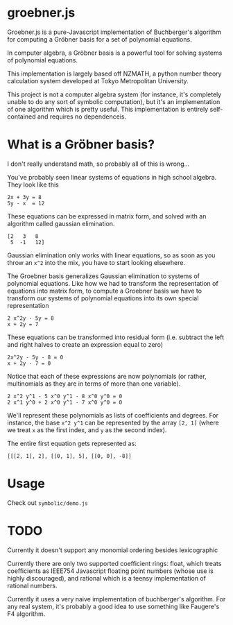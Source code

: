 # groebner.js

Groebner.js is a pure-Javascript implementation of Buchberger's algorithm for computing a Gröbner basis for a set of polynomial equations. 

In computer algebra, a Gröbner basis is a powerful tool for solving systems of polynomial equations. 

This implementation is largely based off NZMATH, a python number theory calculation system developed at Tokyo Metropolitan University.

This project is not a computer algebra system (for instance, it's completely unable to do any sort of symbolic computation), but it's an implementation of one algorithm which is pretty useful. This implementation is entirely self-contained and requires no dependenceis. 


# What is a Gröbner basis?

I don't really understand math, so probably all of this is wrong...

You've probably seen linear systems of equations in high school algebra. They look like this

    2x + 3y = 8
    5y - x  = 12

These equations can be expressed in matrix form, and solved with an algorithm called gaussian elimination.

    [2   3   8
     5  -1   12]

Gaussian elimination only works with linear equations, so as soon as you throw an `x^2` into the mix, you have to start looking elsewhere. 

The Groebner basis generalizes Gaussian elimination to systems of polynomial equations. Like how we had to transform the representation of equations into matrix form, to compute a Groebner basis we have to transform our systems of polynomial equations into its own special representation


    2 x^2y - 5y = 8
    x + 2y = 7

These equations can be transformed into residual form (i.e. subtract the left and right halves to create an expression equal to zero)

    2x^2y - 5y - 8 = 0
    x + 2y - 7 = 0

Notice that each of these expressions are now polynomials (or rather, multinomials as they are in terms of more than one variable). 

    2 x^2 y^1 - 5 x^0 y^1 - 8 x^0 y^0 = 0
    2 x^1 y^0 + 2 x^0 y^1 - 7 x^0 y^0 = 0

We'll represent these polynomials as lists of coefficients and degrees. For instance, the base `x^2 y^1` can be represented by the array `[2, 1]` (where we treat `x` as the first index, and `y` as the second index). 

The entire first equation gets represented as:

    [[[2, 1], 2], [[0, 1], 5], [[0, 0], -8]]



# Usage


Check out `symbolic/demo.js`


# TODO

Currently it doesn't support any monomial ordering besides lexicographic

Currently there are only two supported coefficient rings: float, which treats coefficients as IEEE754 Javascript floating point numbers (whose use is highly discouraged), and rational which is a teensy implementation of rational numbers.

Currently it uses a very naive implementation of buchberger's algorithm. For any real system, it's probably a good idea to use something like Faugere's F4 algorithm. 
